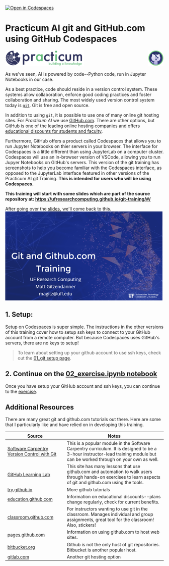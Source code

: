 [![Open in Codespaces](https://classroom.github.com/assets/launch-codespace-f4981d0f882b2a3f0472912d15f9806d57e124e0fc890972558857b51b24a6f9.svg)](https://classroom.github.com/open-in-codespaces?assignment_repo_id=9729175)
# Practicum AI git and GitHub.com using GitHub Codespaces

[![Practicum AI Logo image](https://github.com/PracticumAI/practicumai.github.io/blob/main/images/logo/PracticumAI_logo_250x50.png?raw=true)](https://practicumai.org/)<img src='https://github.com/PracticumAI/practicumai.github.io/blob/main/images/icons/practicumai_git.png?raw=true' align='right' width=50>

As we've seen, AI is powered by code--Python code, run in Jupyter Notebooks in our case.

As a best practice, code should reside in a version control system. These systems allow collaboration, enforce good coding practices and foster collaboration and sharing. The most widely used version control system today is [`git`](http://git-scm.com/). Git is free and open source.

In addition to using `git`, it is possible to use one of many online git hosting sites. For *Practicum AI* we use [GitHub.com](https://github.com/). There are other options, but GitHub is one of the leading online hosting companies and offers [educational discounts for students and faculty](https://education.github.com/).

Furthermore, GitHub offers a product called Codespaces that allows you to run Jupyter Notebooks on thier servers in your browser. The interface for Codespaces is a little different than using JupyterLab on a computer cluster. Codespaces will use an in-browser version of VSCode, allowing you to run Jupyer Notebooks on 
GitHub's servers. This version of the git training has screenshots to help you become familiar with the Codespaces interface, as opposed to the JupyterLab interface featured in other versions of the Practicum AI git Training. **This is intended for users who will be using Codespaces.**

**This training will start with some slides which are part of the source repository at: <https://ufresearchcomputing.github.io/git-training/#/>**

After going over the [slides](https://ufresearchcomputing.github.io/git-training/#/), we'll come back to this.
[![Screenshot of the title slide of the presentation on Git and Github.com](images/slides_screenshot.png)](https://ufresearchcomputing.github.io/git-training/#/)

## 1. Setup:

Setup on Codespaces is super simple. The instructions in the other versions of this training cover how to setup ssh keys to connect to your GitHub account from a remote computer. But because Codespaces uses GitHub's servers, there are no keys to setup!



> To learn about setting up your github account to use ssh keys, check out the [01_git setup page](01_git_setup.md).

## 2. Continue on the [02_exercise.ipynb notebook](02_exercise.ipynb)

Once you have setup your GitHub account and ssh keys, you can continue to the [exercise](02_exercise.ipynb).

## Additional Resources

There are many great git and github.com tutorials out there. Here are some that I particularly like and have relied on in developing this training.

Source | Notes
-------|------
[Software Carpentry Version Control with Git](http://swcarpentry.github.io/git-novice/) | This is a popular module in the Software Carpentry curriculum. It is designed to be a 3-hour instructor-lead training module but can be worked through on your own as well.
[GitHub Learning Lab](https://lab.github.com/) | This site has many lessons that use github.com and automation to walk users through hands-on exercises to learn aspects of git and github.com using the tools.
[try.github.io](https://try.github.io/) | More github tutorials
[education.github.com](https://education.github.com/)| Information on educational discounts--plans change regularly, check for current benefits.
[classroom.github.com](https://classroom.github.com/)| For instructors wanting to use git in the classroom. Manages individual and group assignments, great tool for the classroom! Also, stickers!
[pages.github.com](https://pages.github.com/)| Information on using github.com to host web sites.
[bitbucket.org](https://bitbucket.org/product)| Github is not the only host of git repositories. Bitbucket is another popular host.
[gitlab.com](https://about.gitlab.com/)| Another git hosting option
